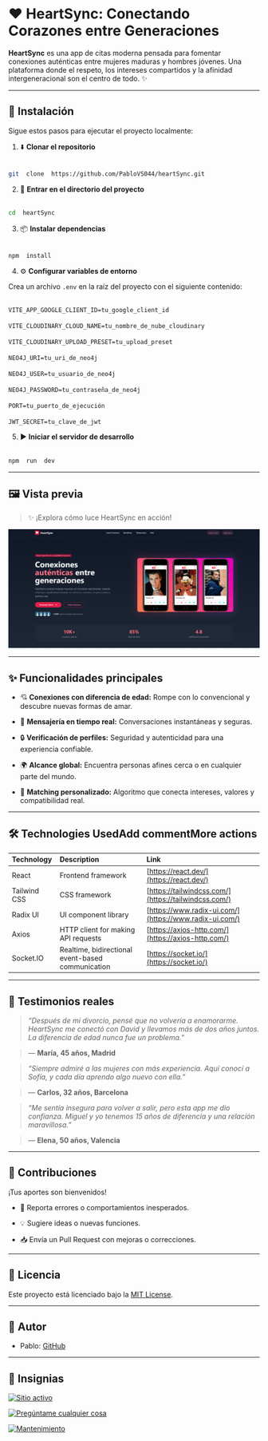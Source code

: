 
  

# ❤️ HeartSync: Conectando Corazones entre Generaciones

  

**HeartSync** es una app de citas moderna pensada para fomentar conexiones auténticas entre mujeres maduras y hombres jóvenes. Una plataforma donde el respeto, los intereses compartidos y la afinidad intergeneracional son el centro de todo. ✨

  

---

  

## 🚀 Instalación

  

Sigue estos pasos para ejecutar el proyecto localmente:

  

1. ⬇️ **Clonar el repositorio**

  

```bash

git  clone  https://github.com/PabloVS044/heartSync.git

```

  

2. 📁 **Entrar en el directorio del proyecto**

  

```bash

cd  heartSync

```

  

3. 📦 **Instalar dependencias**

  

```bash

npm  install

```

  

4. ⚙️ **Configurar variables de entorno**

  

Crea un archivo `.env` en la raíz del proyecto con el siguiente contenido:

  

```env

VITE_APP_GOOGLE_CLIENT_ID=tu_google_client_id

VITE_CLOUDINARY_CLOUD_NAME=tu_nombre_de_nube_cloudinary

VITE_CLOUDINARY_UPLOAD_PRESET=tu_upload_preset

NEO4J_URI=tu_uri_de_neo4j

NEO4J_USER=tu_usuario_de_neo4j

NEO4J_PASSWORD=tu_contraseña_de_neo4j

PORT=tu_puerto_de_ejecución

JWT_SECRET=tu_clave_de_jwt

```

  

5. ▶️ **Iniciar el servidor de desarrollo**

  

```bash

npm  run  dev

```

  

---

  

## 🖼️ Vista previa

  

> ✨ ¡Explora cómo luce HeartSync en acción!

  

![Vista previa de HeartSync](/src/assets/landing.png)

  

---

  

## ✨ Funcionalidades principales

  

- 💘 **Conexiones con diferencia de edad:** Rompe con lo convencional y descubre nuevas formas de amar.

- 💬 **Mensajería en tiempo real:** Conversaciones instantáneas y seguras.

- 🔒 **Verificación de perfiles:** Seguridad y autenticidad para una experiencia confiable.

- 🌍 **Alcance global:** Encuentra personas afines cerca o en cualquier parte del mundo.

- 🎯 **Matching personalizado:** Algoritmo que conecta intereses, valores y compatibilidad real.

  

---

  

## 🛠️ Technologies UsedAdd commentMore actions

| Technology           | Description                               | Link                                       |
| :------------------- | :---------------------------------------- | :----------------------------------------- |
| React                | Frontend framework                        | [https://react.dev/](https://react.dev/)   |
| Tailwind CSS         | CSS framework                             | [https://tailwindcss.com/](https://tailwindcss.com/) |
| Radix UI             | UI component library                      | [https://www.radix-ui.com/](https://www.radix-ui.com/) |
| Axios                | HTTP client for making API requests     | [https://axios-http.com/](https://axios-http.com/) |
| Socket.IO            | Realtime, bidirectional event-based communication | [https://socket.io/](https://socket.io/)         |

  

---

  

## 👥 Testimonios reales

  

> _“Después de mi divorcio, pensé que no volvería a enamorarme. HeartSync me conectó con David y llevamos más de dos años juntos. La diferencia de edad nunca fue un problema.”_

> — **María, 45 años, Madrid**

  

> _“Siempre admiré a las mujeres con más experiencia. Aquí conocí a Sofía, y cada día aprendo algo nuevo con ella.”_

> — **Carlos, 32 años, Barcelona**

  

> _“Me sentía insegura para volver a salir, pero esta app me dio confianza. Miguel y yo tenemos 15 años de diferencia y una relación maravillosa.”_

> — **Elena, 50 años, Valencia**

  

---

  

## 🤝 Contribuciones

  

¡Tus aportes son bienvenidos!

  

- 🐞 Reporta errores o comportamientos inesperados.

- 💡 Sugiere ideas o nuevas funciones.

- 📥 Envía un Pull Request con mejoras o correcciones.

  

---

  

## 📜 Licencia

  

Este proyecto está licenciado bajo la [MIT License](https://opensource.org/license/mit/).

  

---

  

## 👤 Autor

  

- Pablo: [GitHub](https://github.com/PabloVS044)

  

---

  

## 🏅 Insignias

  

[![Sitio activo](https://img.shields.io/website-up-down-green-red/http/shields.io.svg)](http://shields.io/)

[![Pregúntame cualquier cosa](https://img.shields.io/badge/Ask%20me-anything-1abc9c.svg)](https://GitHub.com/Naereen/ama)

[![Mantenimiento](https://img.shields.io/badge/Maintained%3F-yes-green.svg)](https://GitHub.com/Naereen/StrapDown.js/graphs/commit-activity)

  

